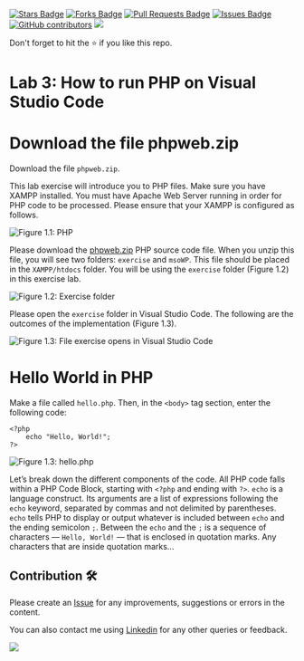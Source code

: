 <a href="https://github.com/drshahizan/learn-php/stargazers"><img src="https://img.shields.io/github/stars/drshahizan/learn-php" alt="Stars Badge"/></a>
<a href="https://github.com/drshahizan/learn-php/network/members"><img src="https://img.shields.io/github/forks/drshahizan/learn-php" alt="Forks Badge"/></a>
<a href="https://github.com/drshahizan/learn-php/pulls"><img src="https://img.shields.io/github/issues-pr/drshahizan/learn-php" alt="Pull Requests Badge"/></a>
<a href="https://github.com/drshahizan/learn-php/issues"><img src="https://img.shields.io/github/issues/drshahizan/learn-php" alt="Issues Badge"/></a>
<a href="https://github.com/drshahizan/learn-php/graphs/contributors"><img alt="GitHub contributors" src="https://img.shields.io/github/contributors/drshahizan/learn-php?color=2b9348"></a>
![](https://visitor-badge.glitch.me/badge?page_id=drshahizan/learn-php)

Don't forget to hit the :star: if you like this repo.

# Lab 3: How to run PHP on Visual Studio Code

# Download the file phpweb.zip

Download the file `phpweb.zip`.

This lab exercise will introduce you to PHP files. Make sure you have XAMPP installed. You must have Apache Web Server running in order for PHP code to be processed. Please ensure that your XAMPP is configured as follows.

![Figure 1.1: PHP](https://elearning.utm.my/21222/draftfile.php/78793/user/draft/333303570/Screenshot%202022-05-28%20at%209.54.57%20AM.png)

Please download the [phpweb.zip](https://elearning.utm.my/21222/draftfile.php/78793/user/draft/333303570/phpweb.zip) PHP source code file. When you unzip this file, you will see two folders: `exercise` and `msoWP`. This file should be placed in the `XAMPP/htdocs` folder. You will be using the `exercise` folder (Figure 1.2) in this exercise lab.

![Figure 1.2: Exercise folder](https://elearning.utm.my/21222/draftfile.php/78793/user/draft/333303570/Screenshot%202022-05-28%20at%201.08.57%20PM.png)

Please open the `exercise` folder in Visual Studio Code. The following are the outcomes of the implementation (Figure 1.3).

![Figure 1.3: File exercise opens in Visual Studio Code](https://elearning.utm.my/21222/draftfile.php/78793/user/draft/333303570/Screenshot%202022-05-28%20at%201.15.16%20PM.png)

# Hello World in PHP

Make a file called `hello.php`. Then, in the `<body>` tag section, enter the following code:

```
<?php
    echo "Hello, World!";
?>
```

![Figure 1.3: hello.php](https://elearning.utm.my/21222/draftfile.php/78793/user/draft/333303570/Screenshot%202022-05-28%20at%208.13.49%20PM.png)

Let’s break down the different components of the code. All PHP code falls within a PHP Code Block, starting with `<?php` and ending with `?>`. `echo` is a language construct. Its arguments are a list of expressions following the `echo` keyword, separated by commas and not delimited by parentheses. `echo` tells PHP to display or output whatever is included between `echo` and the ending semicolon `;`. Between the `echo` and the `;` is a sequence of characters — `Hello, World!` — that is enclosed in quotation marks. Any characters that are inside quotation marks...

## Contribution 🛠️
Please create an [Issue](https://github.com/drshahizan/learn-php/issues) for any improvements, suggestions or errors in the content.

You can also contact me using [Linkedin](https://www.linkedin.com/in/drshahizan/) for any other queries or feedback.

![](https://visitor-badge.glitch.me/badge?page_id=drshahizan)

